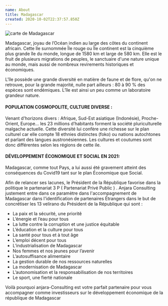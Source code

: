 ```yaml
---
name: About
title: Madagascar
created: 2020-10-02T22:37:57.850Z
---
```

<div className="container">

<div className="card">

<div className="mada-ville">

![carte de Madagascar](/media/img/madagascar-2020.jpg)

</div>

<div className="card-container home-body">

Madagascar, joyau de l’Océan indien au large des côtes du continent africain. Cette île surnommée Île rouge ou Île continent est la cinquième plus grande île du monde, longue de 1580 km et large de 580 km. Elle est le fruit de plusieurs migrations de peuples, le sanctuaire d'une nature unique au monde, mais aussi de nombreux revirements historiques et économiques.

L'île possède une grande diversité en matière de faune et de flore, qu'on ne retrouve, pour la grande majorité, nulle part ailleurs : 80 à 90 % des espèces sont endémiques. L’île est ainsi un peu comme un laboratoire grandeur nature.

#### POPULATION COSMOPOLITE, CULTURE DIVERSE :

Venant d'horizons divers : Afrique, Sud-Est asiatique (Indonésie), Proche-Orient, Europe… les 23 millions d’habitants forment la société pluriculturelle malgache actuelle. Cette diversité lui confère une richesse sur le plan culturel car elle compte 18 ethnies distinctes (foko) ou nations autochtones et parlant des langues austronésiennes. Les cultures et coutumes sont donc différentes selon les régions de cette ile.

#### DÉVELOPPEMENT ÉCONOMIQUE ET SOCIAL EN 2021:

Madagascar, comme tout Pays, a lui aussi été gravement atteint des conséquences du Covid19 tant sur le plan Économique que Social.

Afin de relancer ses lacunes, le Président de la République favorise dans la politique le partenariat 3 P ( Partenariat Privé Public ) . Anjara Consulting justement entre dans ce paramètre dans l'accompagnement de Madagascar dans l'identification de partenaires Étrangers dans le but de concrétiser les 13 velirano du Président de la République qui sont :

- La paix et la sécurité, une prioritê
- L’énergie et l’eau pour tous
- La lutte contre la corruption et une justice équitable
- L’éducation et la culture pour tous
- La santé pour tous et à tout âge
- L’emploi décent pour tous
- L’industrialisation de Madagascar
- Nos femmes et nos jeunes pour l’avenir
- L’autosuffisance alimentaire
- La gestion durable de nos ressources naturelles
- La modernisation de Madagascar
- L’autonomisation et la responsabilisation de nos territoires
- Le sport, une fierté nationale


Voilà pourquoi anjara-Consulting est votre parfait partenaire pour vous accompagner comme investisseurs sur le développement économique de la république de Madagascar

</div>

</div>

</div>